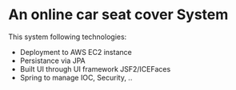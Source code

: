 # An online car seat cover System

This system following technologies:
* Deployment to AWS EC2 instance
* Persistance via JPA
* Built UI through UI framework JSF2/ICEFaces
* Spring to manage IOC, Security, ..

